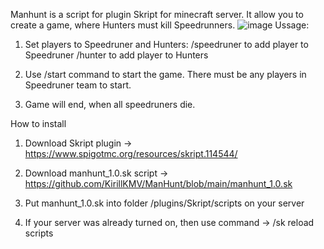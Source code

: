 Manhunt is a script for plugin Skript for minecraft server.
It allow you to create a game, where Hunters must kill Speedrunners.
![image](https://github.com/user-attachments/assets/3d465162-1736-4aa0-b14d-6df589844005)
Ussage:
1. Set players to Speedruner and Hunters:
/speedruner <player-name> to add player to Speedruner
/hunter <player-name> to add player to Hunters

2. Use /start command to start the game. There must be any players in Speedruner team to start.

3. Game will end, when all speedruners die.


How to install
1. Download Skript plugin -> https://www.spigotmc.org/resources/skript.114544/

2. Download manhunt_1.0.sk script -> https://github.com/KirillKMV/ManHunt/blob/main/manhunt_1.0.sk

3. Put manhunt_1.0.sk into folder /plugins/Skript/scripts on your server

4. If your server was already turned on, then use command -> /sk reload scripts
